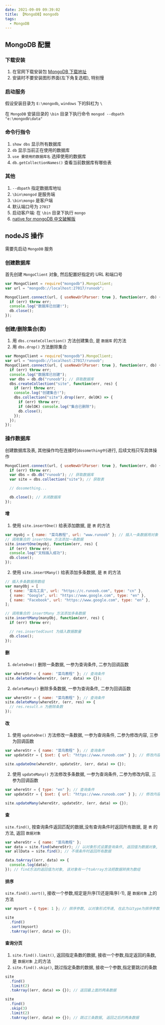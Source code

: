 ```yaml
---
date: 2021-09-09 09:39:02
title: 【MongoDB】mongodb
tags:
  - MongoDB
---
```


## MongoDB 配置

### 下载安装

1. 在官网下载安装包 [MongoDB 下载地址](https://www.mongodb.com/download-center/community)
2. 安装时不要安装图形界面(左下角复选框), 特别慢

### 启动服务

假设安装目录为 `E:\mongodb`, `windows` 下的斜杠为 `\`

在 `MongoDB` 安装目录的 `\bin` 目录下执行命令 `mongod --dbpath "e:\mongodb\data"`

### 命令行指令

1. `show dbs` 显示所有数据库
2. `db` 显示当前正在使用的数据库
3. `use 要使用的数据库名` 选择使用的数据库
4. `db.getCollectionNames()` 查看当前数据库有哪些表

### 其他

1. `--dbpath` 指定数据库地址
2. `\bin\mongod` 是服务端
3. `\bin\mongo` 是客户端
4. 默认端口号为 `27017`
5. 启动客户端: 在 `\bin` 目录下执行 `mongo`
6. [native for mongoDB 中文破解版](http://www.ddooo.com/softdown/130308.htm)

## nodeJS 操作

需要先启动 `MongoDB` 服务

### 创建数据库

首先创建 `MongoClient` 对象, 然后配置好指定的 URL 和端口号

```js
var MongoClient = require("mongodb").MongoClient;
var url = "mongodb://localhost:27017/runoob";

MongoClient.connect(url, { useNewUrlParser: true }, function(err, db) {
  if (err) throw err;
  console.log("数据库已创建!");
  db.close();
});
```

### 创建/删除集合(表)

1. 用 `dbs.createCollection()` 方法创建集合, 是 `数据库` 的方法
2. 用 `dbs.drop()` 方法删除集合

```js
var MongoClient = require("mongodb").MongoClient;
var url = "mongodb://localhost:27017/runoob";
MongoClient.connect(url, { useNewUrlParser: true }, function(err, db) {
  if (err) throw err;
  console.log("数据库已创建");
  var dbs = db.db("runoob"); // 获取数据库
  dbs.createCollection("site", function(err, res) {
    if (err) throw err;
    console.log("创建集合!");
    dbs.collection("site").drop((err, delOK) => {
      if (err) throw err;
      if (delOK) console.log("集合已删除");
      db.close();
    });
  });
});
```

### 操作数据库

创建数据库及表, 其他操作均在连接时(`dosomething中`)进行, 后续文档只写具体操作

```js
MongoClient.connect(url, { useNewUrlParser: true }, function(err, db) {
  if (err) throw err;
  var dbs = db.db("runoob"); // 获取数据库
  var site = dbs.collection("site"); // 获取表

  // dosomething...

  db.close(); // 关闭数据库
});
```

#### 增

1. 使用 `site.insertOne()` 给表添加数据, 是 `表` 的方法

```js
var myobj = { name: "菜鸟教程", url: "www.runoob" }; // 插入一条数据用对象
// 调用集合的 insertOne 方法添加一条数据
site.insertOne(myobj, function(err, res) {
  if (err) throw err;
  console.log("文档插入成功");
  db.close();
});
```

2. 使用 `site.insertMany()` 给表添加多条数据, 是 `表` 的方法

```js
// 插入多条数据用数组
var manyObj = [
  { name: "菜鸟工具", url: "https://c.runoob.com", type: "cn" },
  { name: "Google", url: "https://www.google.com", type: "en" },
  { name: "Facebook", url: "https://www.google.com", type: "en" },
];

// 调用集合的 insertMany 方法添加多条数据
site.insertMany(manyObj, function(err, res) {
  if (err) throw err;

  // res.insertedCount 为插入数据数量
  db.close();
});
```

#### 删

1. `deleteOne()` 删除一条数据, 一参为查询条件, 二参为回调函数

```js
var whereStr = { name: "菜鸟教程" }; // 查询条件
site.deleteOne(whereStr, (err, data) => {});
```

2. `deleteMany()` 删除多条数据, 一参为查询条件, 二参为回调函数

```js
var whereStr = { name: "菜鸟教程" }; // 查询条件
site.deleteMany(whereStr, (err, res) => {
  // res.result.n 为删除条数
});
```

#### 改

1. 使用 `updateOne()` 方法修改一条数据, 一参为查询条件, 二参为修改内容, 三参为回调函数

```js
var whereStr = { name: "菜鸟教程" }; // 查询条件
var updateStr = { $set: { url: "https://www.runoob.com" } }; // 修改内容, 注意数据格式

site.updateOne(whereStr, updateStr, (err, data) => {});
```

2. 使用 `updateMany()` 方法修改多条数据, 一参为查询条件, 二参为修改内容, 三参为回调函数

```js
var whereStr = { type: "en" }; // 查询条件
var updateStr = { $set: { url: "https://www.runoob.com" } }; // 修改内容, 注意数据格式

site.updateMany(whereStr, updateStr, (err, data) => {});
```

#### 查

`site.find()`, 按查询条件返回匹配的数据,没有查询条件时返回所有数据, 是 `表` 的方法, 返回 `数据对象`

```js
var whereStr = { name: "菜鸟教程" };
var data = site.find(whereStr); // 以对象形式设置查询条件, 返回值为数据对象, 需要用toArray方法转为数组
var allData = site.find(); // 不填条件时返回所有数据

data.toArray((err, data) => {
  console.log(data);
}); // find方法的返回值为对象, 该对象有一个toArray方法把数据转换为数组
```

#### 排序

`site.find().sort()`, 接收一个参数,规定是升序(1)还是降序(-1), 是 `数据对象` 上的方法

```js
var mysort = { type: 1 }; // 排序参数, 以对象形式传递, 在此为以type为排序参数升序排列

site
  .find()
  .sort(mysort)
  .toArray((err, data) => {});
```

#### 查询分页

1. `site.find().limit()`, 返回指定条数的数据, 接收一个参数,指定返回的条数, 是 `数据对象` 上的方法
2. `site.find().skip()`, 跳过指定条数的数据, 接收一个参数,指定要跳过的条数

```js
site
  .find()
  .limit(2)
  .toArray((err, data) => {}); // 返回最上面的两条数据

site
  .find()
  .skip(3)
  .limit(2)
  .toArray((err, data) => {}); // 跳过三条数据, 返回之后的两条数据
```
